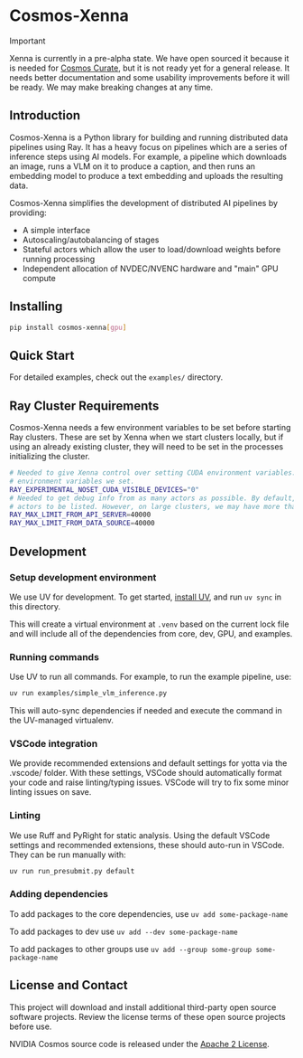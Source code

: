# Cosmos-Xenna


> [!IMPORTANT]
> Xenna is currently in a pre-alpha state. We have open sourced it because it is needed for
> [Cosmos Curate](https://github.com/nvidia-cosmos/cosmos-curate), but it is not ready yet for a general release.
> It needs better documentation and some usability improvements before it will be ready. We may make breaking changes
> at any time.

## Introduction

Cosmos-Xenna is a Python library for building and running distributed data pipelines using Ray. It
has a heavy focus on pipelines which are a series of inference steps using AI models. For example, a
pipeline which downloads an image, runs a VLM on it to produce a caption, and then runs an embedding model
to produce a text embedding and uploads the resulting data.

Cosmos-Xenna simplifies the development of distributed AI pipelines by providing:

- A simple interface
- Autoscaling/autobalancing of stages
- Stateful actors which allow the user to load/download weights before running processing
- Independent allocation of NVDEC/NVENC hardware and "main" GPU compute

## Installing

```bash
pip install cosmos-xenna[gpu]
```

## Quick Start

For detailed examples, check out the `examples/` directory.

## Ray Cluster Requirements

Cosmos-Xenna needs a few environment variables to be set before starting Ray clusters. These are set by Xenna when we
start clusters locally, but if using an already existing cluster, they will need to be set in the processes
initializing the cluster.

```bash
# Needed to give Xenna control over setting CUDA environment variables. Without this, Ray will overwrite the
# environment variables we set.
RAY_EXPERIMENTAL_NOSET_CUDA_VISIBLE_DEVICES="0"
# Needed to get debug info from as many actors as possible. By default, Ray only allows 10k
# actors to be listed. However, on large clusters, we may have more than 10k actors.
RAY_MAX_LIMIT_FROM_API_SERVER=40000
RAY_MAX_LIMIT_FROM_DATA_SOURCE=40000
```

## Development

### Setup development environment

We use UV for development. To get started, [install UV](https://docs.astral.sh/uv/#installation), and
run `uv sync` in this directory.

This will create a virtual environment at `.venv` based on the current lock file and will include all
of the dependencies from core, dev, GPU, and examples.

### Running commands

Use UV to run all commands. For example, to run the example pipeline, use:

```bash
uv run examples/simple_vlm_inference.py 
```

This will auto-sync dependencies if needed and execute the command in the UV-managed virtualenv.

### VSCode integration

We provide recommended extensions and default settings for yotta via the .vscode/ folder. With these
settings, VSCode should automatically format your code and raise linting/typing issues. VSCode will
try to fix some minor linting issues on save.

### Linting

We use Ruff and PyRight for static analysis. Using the default VSCode settings and recommended extensions,
these should auto-run in VSCode. They can be run manually with:

```bash
uv run run_presubmit.py default
```

### Adding dependencies

To add packages to the core dependencies, use `uv add some-package-name`

To add packages to dev use `uv add --dev some-package-name`

To add packages to other groups use `uv add --group some-group some-package-name`

## License and Contact

This project will download and install additional third-party open source software projects. Review the
license terms of these open source projects before use.

NVIDIA Cosmos source code is released under the [Apache 2 License](https://www.apache.org/licenses/LICENSE-2.0).
